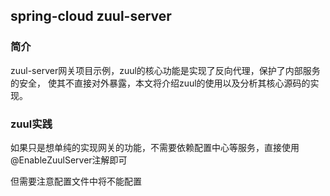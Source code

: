 ## spring-cloud zuul-server 

### 简介 

zuul-server网关项目示例，zuul的核心功能是实现了反向代理，保护了内部服务的安全，
使其不直接对外暴露，本文将介绍zuul的使用以及分析其核心源码的实现。

### zuul实践

如果只是想单纯的实现网关的功能，不需要依赖配置中心等服务，直接使用@EnableZuulServer注解即可

但需要注意配置文件中将不能配置

    
